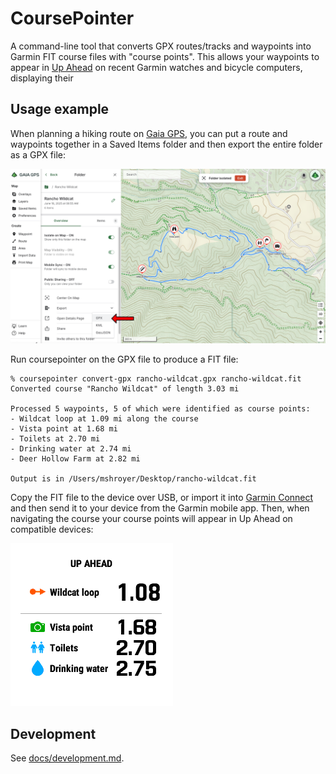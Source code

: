 # CoursePointer

A command-line tool that converts GPX routes/tracks and waypoints into Garmin
FIT course files with "course points". This allows your waypoints to appear in
[Up Ahead](https://support.garmin.com/en-US/?faq=lQMibRoY2I5Y4pP8EXgxv7) on
recent Garmin watches and bicycle computers, displaying their 

## Usage example

When planning a hiking route on [Gaia GPS](https://gaiagps.com/), you can put
a route and waypoints together in a Saved Items folder and then export the
entire folder as a GPX file:

![Example hike](docs/img/gaia-rancho-wildcat.png)

Run coursepointer on the GPX file to produce a FIT file:

```
% coursepointer convert-gpx rancho-wildcat.gpx rancho-wildcat.fit
Converted course "Rancho Wildcat" of length 3.03 mi

Processed 5 waypoints, 5 of which were identified as course points:
- Wildcat loop at 1.09 mi along the course
- Vista point at 1.68 mi
- Toilets at 2.70 mi
- Drinking water at 2.74 mi
- Deer Hollow Farm at 2.82 mi

Output is in /Users/mshroyer/Desktop/rancho-wildcat.fit
```

Copy the FIT file to the device over USB, or import it into [Garmin
Connect](https://connect.garmin.com/modern/) and then send it to your device
from the Garmin mobile app.  Then, when navigating the course your course
points will appear in Up Ahead on compatible devices:

![Garmin Fenix Up Ahead screenshot](docs/img/gaia-rancho-wildcat-screenshot.png)

## Development

See [docs/development.md](docs/development.md).
